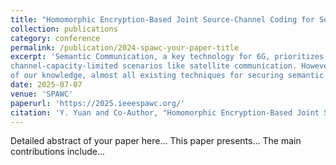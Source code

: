 ```yaml
---
title: "Homomorphic Encryption-Based Joint Source-Channel Coding for Semantic Communications"
collection: publications
category: conference
permalink: /publication/2024-spawc-your-paper-title
excerpt: 'Semantic Communication, a key technology for 6G, prioritizes the transmission of semantic-level over bit-level precision, enabling efficient and reliable communication, especially in
channel-capacity-limited scenarios like satellite communication. However, eavesdropping remains a significant concern, particularly when transmitting sensitive data wirelessly. To the best
of our knowledge, almost all existing techniques for securing semantic information transmission perform semantic encoding before encryption, which deviates from traditional communication protocols. To address this, we propose a Homomorphic Encryption-based Joint Source-Channel Coding (HE-JSCC) scheme. HE-JSCC utilizes the Cheon-Kim-Kim-Song (CKKS) Fully Homomorphic Encryption (FHE) scheme to enable direct semantic encoding and decoding on ciphertext. Additionally, we refine the original DeepJSCC model to enhance compatibility with FHE by substituting certain layers with operations restricted to addition and multiplication, ensuring compliance with fully homomorphic computations. Simulation results show that HEJSCC achieves comparable semantic similarity to unencrypted transmission while also evaluating the additional transmission delay and memory usage introduced by the HE-JSCC, highlighting its limitations and providing directions for future improvements'
date: 2025-07-07
venue: 'SPAWC'
paperurl: 'https://2025.ieeespawc.org/'
citation: 'Y. Yuan and Co-Author, "Homomorphic Encryption-Based Joint Source-Channel Coding for Semantic Communications," in Proceedings of IEEE International Workshop on Signal Processing and Artificial Intelligence for Wireless Communications (SPAWC), July 2024.'
---
```

Detailed abstract of your paper here... This paper presents... The main contributions include...
